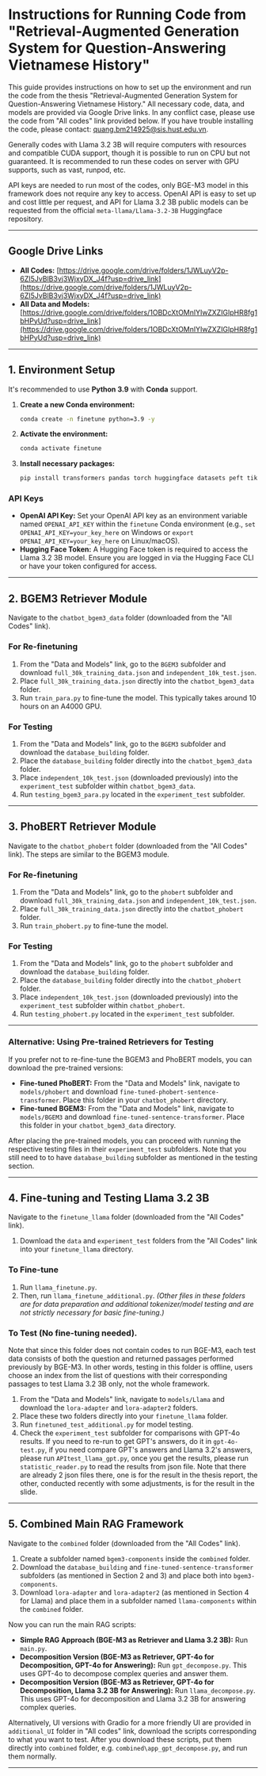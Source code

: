 # Instructions for Running Code from "Retrieval-Augmented Generation System for Question-Answering Vietnamese History"

This guide provides instructions on how to set up the environment and run the code from the thesis "Retrieval-Augmented Generation System for Question-Answering Vietnamese History." All necessary code, data, and models are provided via Google Drive links. In any conflict case, please use the code from "All codes" link provided below. If you have trouble installing the code, please contact: quang.bm214925@sis.hust.edu.vn.

Generally codes with Llama 3.2 3B will require computers with resources and compatible CUDA support, though it is possible to run on CPU but not guaranteed. It is recommended to run these codes on server with GPU supports, such as vast, runpod, etc.

API keys are needed to run most of the codes, only BGE-M3 model in this framework does not require any key to access. OpenAI API is easy to set up and cost little per request, and API for Llama 3.2 3B public models can be requested from the official `meta-llama/Llama-3.2-3B` Huggingface repository.

---

## Google Drive Links
* **All Codes:** [https://drive.google.com/drive/folders/1JWLuyV2p-6ZI5JvBlB3vj3WjxyDX_J4f?usp=drive_link](https://drive.google.com/drive/folders/1JWLuyV2p-6ZI5JvBlB3vj3WjxyDX_J4f?usp=drive_link)
* **All Data and Models:** [https://drive.google.com/drive/folders/1OBDcXtOMnlYIwZXZIGlpHR8fg1bHPyUd?usp=drive_link](https://drive.google.com/drive/folders/1OBDcXtOMnlYIwZXZIGlpHR8fg1bHPyUd?usp=drive_link)

---

## 1. Environment Setup

It's recommended to use **Python 3.9** with **Conda** support.

1.  **Create a new Conda environment:**
    ```bash
    conda create -n finetune python=3.9 -y
    ```
2.  **Activate the environment:**
    ```bash
    conda activate finetune
    ```
3.  **Install necessary packages:**
    ```bash
    pip install transformers pandas torch huggingface datasets peft tiktoken blobfile protobuf sentencepiece sentence_transformers faiss-cpu
    ```

### API Keys

* **OpenAI API Key:** Set your OpenAI API key as an environment variable named `OPENAI_API_KEY` within the `finetune` Conda environment (e.g., `set OPENAI_API_KEY=your_key_here` on Windows or `export OPENAI_API_KEY=your_key_here` on Linux/macOS).
* **Hugging Face Token:** A Hugging Face token is required to access the Llama 3.2 3B model. Ensure you are logged in via the Hugging Face CLI or have your token configured for access.

---

## 2. BGEM3 Retriever Module

Navigate to the `chatbot_bgem3_data` folder (downloaded from the "All Codes" link).

### For Re-finetuning

1.  From the "Data and Models" link, go to the `BGEM3` subfolder and download `full_30k_training_data.json` and `independent_10k_test.json`.
2.  Place `full_30k_training_data.json` directly into the `chatbot_bgem3_data` folder.
3.  Run `train_para.py` to fine-tune the model. This typically takes around 10 hours on an A4000 GPU.

### For Testing

1.  From the "Data and Models" link, go to the `BGEM3` subfolder and download the `database_building` folder.
2.  Place the `database_building` folder directly into the `chatbot_bgem3_data` folder.
3.  Place `independent_10k_test.json` (downloaded previously) into the `experiment_test` subfolder within `chatbot_bgem3_data`.
4.  Run `testing_bgem3_para.py` located in the `experiment_test` subfolder.

---

## 3. PhoBERT Retriever Module

Navigate to the `chatbot_phobert` folder (downloaded from the "All Codes" link). The steps are similar to the BGEM3 module.

### For Re-finetuning

1.  From the "Data and Models" link, go to the `phobert` subfolder and download `full_30k_training_data.json` and `independent_10k_test.json`.
2.  Place `full_30k_training_data.json` directly into the `chatbot_phobert` folder.
3.  Run `train_phobert.py` to fine-tune the model.

### For Testing

1.  From the "Data and Models" link, go to the `phobert` subfolder and download the `database_building` folder.
2.  Place the `database_building` folder directly into the `chatbot_phobert` folder.
3.  Place `independent_10k_test.json` (downloaded previously) into the `experiment_test` subfolder within `chatbot_phobert`.
4.  Run `testing_phobert.py` located in the `experiment_test` subfolder.

---

### Alternative: Using Pre-trained Retrievers for Testing

If you prefer not to re-fine-tune the BGEM3 and PhoBERT models, you can download the pre-trained versions:

* **Fine-tuned PhoBERT:** From the "Data and Models" link, navigate to `models/phobert` and download `fine-tuned-phobert-sentence-transformer`. Place this folder in your `chatbot_phobert` directory.
* **Fine-tuned BGEM3:** From the "Data and Models" link, navigate to `models/BGEM3` and download `fine-tuned-sentence-transformer`. Place this folder in your `chatbot_bgem3_data` directory.

After placing the pre-trained models, you can proceed with running the respective testing files in their `experiment_test` subfolders. Note that you still need to to have `database_building` subfolder as mentioned in the testing section.

---

## 4. Fine-tuning and Testing Llama 3.2 3B

Navigate to the `finetune_llama` folder (downloaded from the "All Codes" link).

1.  Download the `data` and `experiment_test` folders from the "All Codes" link into your `finetune_llama` directory.

### To Fine-tune

1.  Run `llama_finetune.py`.
2.  Then, run `llama_finetune_additional.py`.
    *(Other files in these folders are for data preparation and additional tokenizer/model testing and are not strictly necessary for basic fine-tuning.)*

### To Test (No fine-tuning needed).
Note that since this folder does not contain codes to run BGE-M3, each test data consists of both the question and returned passages performed previously by BGE-M3. In other words, testing in this folder is offline, users choose an index from the list of questions with their corresponding passages to test Llama 3.2 3B only, not the whole framework.

1.  From the "Data and Models" link, navigate to `models/Llama` and download the `lora-adapter` and `lora-adapter2` folders.
2.  Place these two folders directly into your `finetune_llama` folder.
3.  Run `finetuned_test_additional.py` for model testing. 
4.  Check the `experiment_test` subfolder for comparisons with GPT-4o results. If you need to re-run to get GPT's answers, do it in `gpt-4o-test.py`, if you need compare GPT's answers and Llama 3.2's answers, please run `APItest_llama_gpt.py`, once you get the results, please run `statistic_reader.py` to read the results from json file. Note that there are already 2 json files there, one is for the result in the thesis report, the other, conducted recently with some adjustments, is for the result in the slide.
---

## 5. Combined Main RAG Framework

Navigate to the `combined` folder (downloaded from the "All Codes" link).

1.  Create a subfolder named `bgem3-components` inside the `combined` folder.
2.  Download the `database_building` and `fine-tuned-sentence-transformer` subfolders (as mentioned in Section 2 and 3) and place both into `bgem3-components`.
3.  Download `lora-adapter` and `lora-adapter2` (as mentioned in Section 4 for Llama) and place them in a subfolder named `llama-components` within the `combined` folder.

Now you can run the main RAG scripts:

* **Simple RAG Approach (BGE-M3 as Retriever and Llama 3.2 3B):** Run `main.py`.
* **Decomposition Version (BGE-M3 as Retriever, GPT-4o for Decomposition, GPT-4o for Answering):** Run `gpt_decompose.py`. This uses GPT-4o to decompose complex queries and answer them.
* **Decomposition Version (BGE-M3 as Retriever, GPT-4o for Decomposition, Llama 3.2 3B for Answering):** Run `llama_decompose.py`. This uses GPT-4o for decomposition and Llama 3.2 3B for answering complex queries.

Alternatively, UI versions with Gradio for a more friendly UI are provided in `additional_UI` folder in "All codes" link, download the scripts corresponding to what you want to test. After you download these scripts, put them directly into `combined` folder, e.g. `combined\app_gpt_decompose.py`, and run them normally.

---
